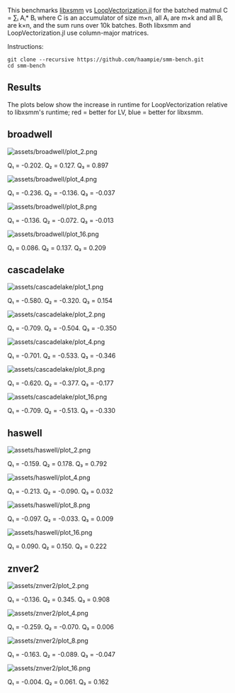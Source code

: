 This benchmarks [libxsmm](https://github.com/hfp/libxsmm) vs [LoopVectorization.jl](https://github.com/JuliaSIMD/LoopVectorization.jl) for the batched matmul C = ∑ᵢ Aᵢ* Bᵢ where C is an accumulator of size m×n, all Aᵢ are m×k and all Bᵢ are k×n, and the sum runs over 10k batches. Both libxsmm and LoopVectorization.jl use column-major matrices.

Instructions:

```console
git clone --recursive https://github.com/haampie/smm-bench.git
cd smm-bench
```

## Results

The plots below show the increase in runtime for LoopVectorization relative to libxsmm's runtime; red = better for LV, blue = better for libxsmm.

<!-- results -->
## broadwell

![assets/broadwell/plot_2.png](assets/broadwell/plot_2.png)

Q₁ = -0.202.  Q₂ = 0.127.  Q₃ = 0.897

![assets/broadwell/plot_4.png](assets/broadwell/plot_4.png)

Q₁ = -0.236.  Q₂ = -0.136.  Q₃ = -0.037

![assets/broadwell/plot_8.png](assets/broadwell/plot_8.png)

Q₁ = -0.136.  Q₂ = -0.072.  Q₃ = -0.013

![assets/broadwell/plot_16.png](assets/broadwell/plot_16.png)

Q₁ = 0.086.  Q₂ = 0.137.  Q₃ = 0.209


## cascadelake

![assets/cascadelake/plot_1.png](assets/cascadelake/plot_1.png)

Q₁ = -0.580.  Q₂ = -0.320.  Q₃ = 0.154

![assets/cascadelake/plot_2.png](assets/cascadelake/plot_2.png)

Q₁ = -0.709.  Q₂ = -0.504.  Q₃ = -0.350

![assets/cascadelake/plot_4.png](assets/cascadelake/plot_4.png)

Q₁ = -0.701.  Q₂ = -0.533.  Q₃ = -0.346

![assets/cascadelake/plot_8.png](assets/cascadelake/plot_8.png)

Q₁ = -0.620.  Q₂ = -0.377.  Q₃ = -0.177

![assets/cascadelake/plot_16.png](assets/cascadelake/plot_16.png)

Q₁ = -0.709.  Q₂ = -0.513.  Q₃ = -0.330


## haswell

![assets/haswell/plot_2.png](assets/haswell/plot_2.png)

Q₁ = -0.159.  Q₂ = 0.178.  Q₃ = 0.792

![assets/haswell/plot_4.png](assets/haswell/plot_4.png)

Q₁ = -0.213.  Q₂ = -0.090.  Q₃ = 0.032

![assets/haswell/plot_8.png](assets/haswell/plot_8.png)

Q₁ = -0.097.  Q₂ = -0.033.  Q₃ = 0.009

![assets/haswell/plot_16.png](assets/haswell/plot_16.png)

Q₁ = 0.090.  Q₂ = 0.150.  Q₃ = 0.222


## znver2

![assets/znver2/plot_2.png](assets/znver2/plot_2.png)

Q₁ = -0.136.  Q₂ = 0.345.  Q₃ = 0.908

![assets/znver2/plot_4.png](assets/znver2/plot_4.png)

Q₁ = -0.259.  Q₂ = -0.070.  Q₃ = 0.006

![assets/znver2/plot_8.png](assets/znver2/plot_8.png)

Q₁ = -0.163.  Q₂ = -0.089.  Q₃ = -0.047

![assets/znver2/plot_16.png](assets/znver2/plot_16.png)

Q₁ = -0.004.  Q₂ = 0.061.  Q₃ = 0.162
